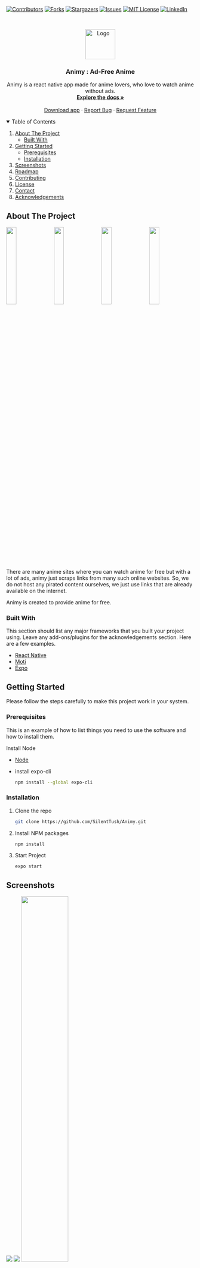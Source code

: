 [![Contributors][contributors-shield]](https://github.com/silenttush/animy/network)
[![Forks][forks-shield]](https://github.com/silenttush/animy/network/members)
[![Stargazers][stars-shield]](https://github.com/silenttush/animy/stargazers)
[![Issues][issues-shield]](https://github.com/silenttush/animy/issues)
[![MIT License][license-shield]](https://github.com/silenttush/animy/blob/main/license)
[![LinkedIn][linkedin-shield]](https://www.linkedin.com/in/tushar-kushwaha-b2b82918a/)

<!-- PROJECT LOGO -->
<br />
<p align="center">
  <a href="https://github.com/othneildrew/Best-README-Template">
    <img src="assets/images/LOGO.PNG" alt="Logo" width="80" height="80">
  </a>

  <h3 align="center">Animy : Ad-Free Anime</h3>

  <p align="center">
    Animy is a react native app made for anime lovers, who love to watch anime without ads.
    <br />
    <a href="https://github.com/SilentTush/Animy"><strong>Explore the docs »</strong></a>
    <br />
    <br />
    <a href="https://github.com/SilentTush/Animy/releases">Download app</a>
    ·
    <a href="https://github.com/SilentTush/Animy/issues">Report Bug</a>
    ·
    <a href="https://github.com/SilentTush/Animy/issues">Request Feature</a>
  </p>
</p>

<!-- TABLE OF CONTENTS -->
<details open="open">
  <summary>Table of Contents</summary>
  <ol>
    <li>
      <a href="#about-the-project">About The Project</a>
      <ul>
        <li><a href="#built-with">Built With</a></li>
      </ul>
    </li>
    <li>
      <a href="#getting-started">Getting Started</a>
      <ul>
        <li><a href="#prerequisites">Prerequisites</a></li>
        <li><a href="#installation">Installation</a></li>
      </ul>
    </li>
    <li><a href="#screenshots">Screenshots</a></li>
    <li><a href="#roadmap">Roadmap</a></li>
    <li><a href="#contributing">Contributing</a></li>
    <li><a href="#license">License</a></li>
    <li><a href="#contact">Contact</a></li>
    <li><a href="#acknowledgements">Acknowledgements</a></li>
  </ol>
</details>

<!-- ABOUT THE PROJECT -->

## About The Project

<img src="screenshots/main.jpg" width="23%" />
&nbsp
<img src="screenshots/home.jpg" width="23%" />
&nbsp
<img src="screenshots/info.jpg" width="23%" />
&nbsp
<img src="screenshots/epi.jpg" width="23%" />

There are many anime sites where you can watch anime for free but with a lot of ads, animy just scraps links from many such online websites. So, we do not host any pirated content ourselves, we just use links that are already available on the internet.

Animy is created to provide anime for free.

### Built With

This section should list any major frameworks that you built your project using. Leave any add-ons/plugins for the acknowledgements section. Here are a few examples.

- [React Native](https://reactnative.dev/)
- [Moti](https://moti.fyi/)
- [Expo](https://expo.io/)

<!-- GETTING STARTED -->

## Getting Started

Please follow the steps carefully to make this project work in your system.

### Prerequisites

This is an example of how to list things you need to use the software and how to install them.

Install Node

- [Node](https://nodejs.org/en/download/)

- install expo-cli
  ```sh
  npm install --global expo-cli
  ```

### Installation

1. Clone the repo
   ```sh
   git clone https://github.com/SilentTush/Animy.git
   ```
2. Install NPM packages
   ```sh
   npm install
   ```
3. Start Project

   ```sh
   expo start
   ```

## Screenshots

<img src="screenshots/invidep.jpg" />
<img src="screenshots/vid.jpg"/>

<img src="screenshots/fav.jpg" width="50%" />

<img src="screenshots/search.jpg" width="50%" />

<!-- ROADMAP -->

## Roadmap

See the [open issues](https://github.com/SilentTush/Animy/issues) for a list of proposed features (and known issues).

<!-- CONTRIBUTING -->

## Contributing

Contributions are what make the open source community such an amazing place to be learn, inspire, and create. Any contributions you make are **greatly appreciated**.

1. Fork the Project
2. Create your Feature Branch (`git checkout -b feature/AmazingFeature`)
3. Commit your Changes (`git commit -m 'Add some AmazingFeature'`)
4. Push to the Branch (`git push origin feature/AmazingFeature`)
5. Open a Pull Request

<!-- LICENSE -->

## License

Distributed under the MIT License. See `LICENSE` for more information.

<!-- CONTACT -->

## Contact

Tushar Kushwaha - [Telegram](https://web.telegram.org) - @Beyondplusultra

Project Link: [https://github.com/SilentTush/Animy](https://github.com/SilentTush/Animy)

<!-- MARKDOWN LINKS & IMAGES -->
<!-- https://www.markdownguide.org/basic-syntax/#reference-style-links -->

[contributors-shield]: https://img.shields.io/github/contributors/othneildrew/Best-README-Template.svg?style=for-the-badge
[forks-shield]: https://img.shields.io/github/forks/othneildrew/Best-README-Template.svg?style=for-the-badge
[stars-shield]: https://img.shields.io/github/stars/othneildrew/Best-README-Template.svg?style=for-the-badge
[issues-shield]: https://img.shields.io/github/issues/othneildrew/Best-README-Template.svg?style=for-the-badge
[license-shield]: https://img.shields.io/github/license/othneildrew/Best-README-Template.svg?style=for-the-badge
[linkedin-shield]: https://img.shields.io/badge/-LinkedIn-black.svg?style=for-the-badge&logo=linkedin&colorB=555
